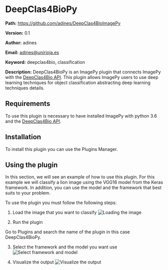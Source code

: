 ﻿# DeepClas4BioPy
 
 **Path:** https://github.com/adines/DeepClas4BioImagePy

**Version:** 0.1

**Author:** adines

**Email:** adines@unirioja.es

**Keyword:** deepclas4bio, classification

**Description:** DeepClas4BioPy is an ImagePy plugin that connects ImagePy with the [DeepClas4Bio API](https://github.com/adines/DeepClas4Bio).  This plugin allows ImagePy users to use deep learning techniques for object classification abstracting deep learning techniques details.
 

## Requirements
To use this plugin is necessary to have installed ImagePy with python 3.6 and the [DeepClas4Bio API](https://github.com/adines/DeepClas4Bio).

## Installation
To install this plugin you can use the Plugins Manager.

## Using the plugin
In this section, we will see an example of how to use this plugin. For this example we will classify a lion image using the VGG16 model from the Keras framework. In addition, you can use the model and the framework that best suits to your problem. 

To use the plugin you must follow the following steps:

 1. Load the image that you want to classify
![Loading the image](docs/images/001.png)


 2. Run the plugin
 
 Go to Plugins and search the name of the plugin in this case DeepClas4BioPy.


 3. Select the framework and the model you want use
 ![Select framework and model](docs/images/003.png)

 
 4. Visualize the output
 ![Visualize the output](docs/images/004.png)
